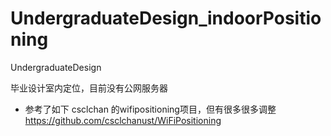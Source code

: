 # UndergraduateDesign_indoorPositioning
UndergraduateDesign

毕业设计室内定位，目前没有公网服务器

* 参考了如下 csclchan 的wifipositioning项目，但有很多很多调整
https://github.com/csclchanust/WiFiPositioning
